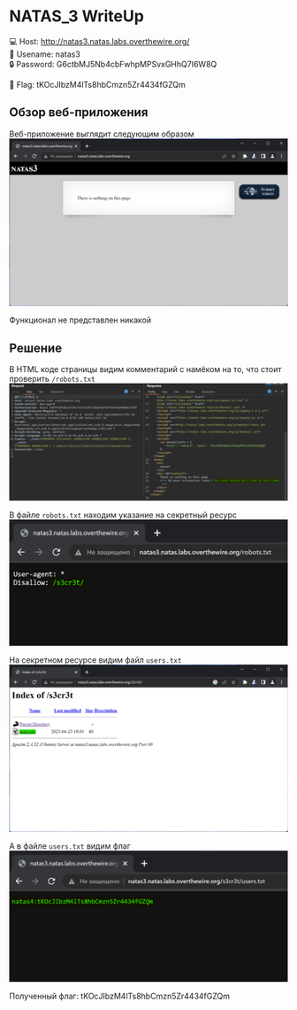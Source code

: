 # NATAS_3 WriteUp
:computer: Host: http://natas3.natas.labs.overthewire.org/  
:bust_in_silhouette: Usename: natas3  
:lock: Password: G6ctbMJ5Nb4cbFwhpMPSvxGHhQ7I6W8Q

:triangular_flag_on_post: Flag: tKOcJIbzM4lTs8hbCmzn5Zr4434fGZQm

## Обзор веб-приложения
Веб-приложение выглядит следующим образом
![Скриншот веб-приложения](./img/natas3/natas3_0.png)

Функционал не представлен никакой

## Решение
В HTML коде страницы видим комментарий с намёком на то, что стоит проверить ``/robots.txt``
![Код страницы](img/natas3/natas3_1.png)

В файле ``robots.txt`` находим указание на секретный ресурс
![Файл /robots.txt](img/natas3/natas3_2.png)

На секретном ресурсе видим файл ``users.txt``
![Содержимое секретного ресурса](img/natas3/natas3_3.png)

А в файле ``users.txt`` видим флаг
![Файл users.txt](img/natas3/natas3_4.png)

Полученный флаг: tKOcJIbzM4lTs8hbCmzn5Zr4434fGZQm